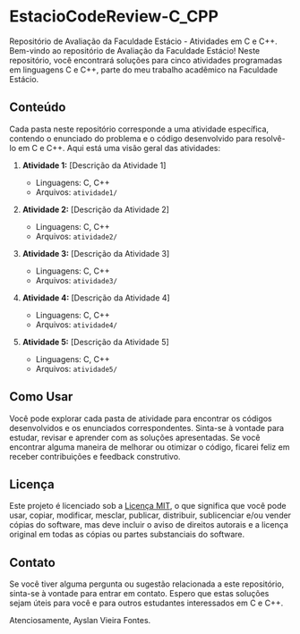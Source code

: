 # EstacioCodeReview-C_CPP
Repositório de Avaliação da Faculdade Estácio - Atividades em C e C++.
Bem-vindo ao repositório de Avaliação da Faculdade Estácio! Neste repositório, você encontrará soluções para cinco atividades programadas em linguagens C e C++, parte do meu trabalho acadêmico na Faculdade Estácio.

## Conteúdo

Cada pasta neste repositório corresponde a uma atividade específica, contendo o enunciado do problema e o código desenvolvido para resolvê-lo em C e C++. Aqui está uma visão geral das atividades:

1. **Atividade 1:** [Descrição da Atividade 1]
   - Linguagens: C, C++
   - Arquivos: `atividade1/`

2. **Atividade 2:** [Descrição da Atividade 2]
   - Linguagens: C, C++
   - Arquivos: `atividade2/`

3. **Atividade 3:** [Descrição da Atividade 3]
   - Linguagens: C, C++
   - Arquivos: `atividade3/`

4. **Atividade 4:** [Descrição da Atividade 4]
   - Linguagens: C, C++
   - Arquivos: `atividade4/`

5. **Atividade 5:** [Descrição da Atividade 5]
   - Linguagens: C, C++
   - Arquivos: `atividade5/`

## Como Usar

Você pode explorar cada pasta de atividade para encontrar os códigos desenvolvidos e os enunciados correspondentes. Sinta-se à vontade para estudar, revisar e aprender com as soluções apresentadas. Se você encontrar alguma maneira de melhorar ou otimizar o código, ficarei feliz em receber contribuições e feedback construtivo.

## Licença

Este projeto é licenciado sob a [Licença MIT](LICENSE), o que significa que você pode usar, copiar, modificar, mesclar, publicar, distribuir, sublicenciar e/ou vender cópias do software, mas deve incluir o aviso de direitos autorais e a licença original em todas as cópias ou partes substanciais do software.

## Contato

Se você tiver alguma pergunta ou sugestão relacionada a este repositório, sinta-se à vontade para entrar em contato. Espero que estas soluções sejam úteis para você e para outros estudantes interessados em C e C++.

Atenciosamente,
Ayslan Vieira Fontes.
